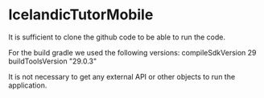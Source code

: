 # IcelandicTutorMobile

It is sufficient to clone the github code to be able to run the code.

For the build gradle we used the following versions:
    compileSdkVersion 29
    buildToolsVersion "29.0.3"

It is not necessary to get any external API or other objects to run the application.



